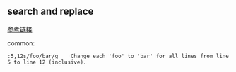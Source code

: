 ## search and replace
[参考链接](http://vim.wikia.com/wiki/Search_and_replace)

common:
```
:5,12s/foo/bar/g	Change each 'foo' to 'bar' for all lines from line 5 to line 12 (inclusive).
```
